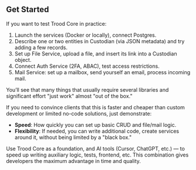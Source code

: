 
## Get Started
If you want to test Trood Core in practice:
1. Launch the services (Docker or locally), connect Postgres.
2. Describe one or two entities in Custodian (via JSON metadata) and try adding a few records.
3. Set up File Service, upload a file, and insert its link into a Custodian object.
4. Connect Auth Service (2FA, ABAC), test access restrictions.
5. Mail Service: set up a mailbox, send yourself an email, process incoming mail.

You’ll see that many things that usually require several libraries and significant effort "just work" almost "out of the box."

If you need to convince clients that this is faster and cheaper than custom development or limited no-code solutions, just demonstrate:
- **Speed**: How quickly you can set up basic CRUD and file/mail logic.
- **Flexibility**: If needed, you can write additional code, create services around it, without being limited by a "black box."

Use Trood Core as a foundation, and AI tools (Cursor, ChatGPT, etc.) — to speed up writing auxiliary logic, tests, frontend, etc. This combination gives developers the maximum advantage in time and quality.
